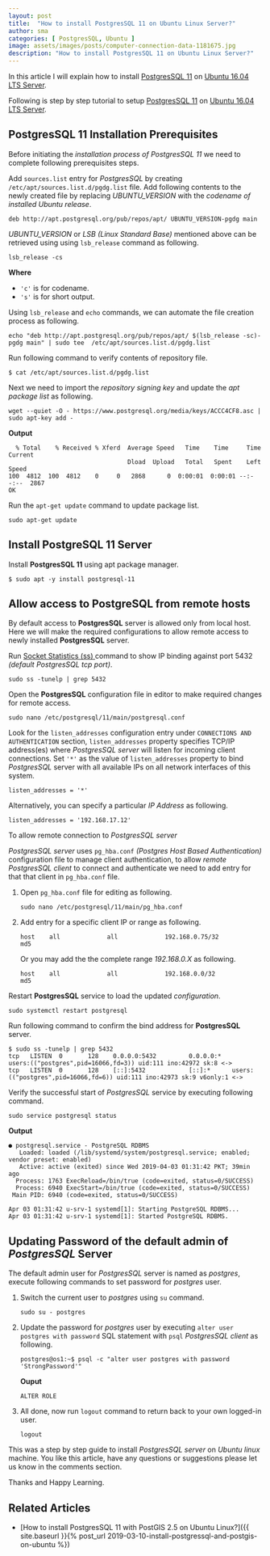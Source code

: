 ```yaml
---
layout: post
title:  "How to install PostgresSQL 11 on Ubuntu Linux Server?"
author: sma
categories: [ PostgresSQL, Ubuntu ]
image: assets/images/posts/computer-connection-data-1181675.jpg
description: "How to install PostgresSQL 11 on Ubuntu Linux Server?"
---
```


In this article I will explain how to install [PostgresSQL 11](https://www.postgresql.org/) on [Ubuntu 16.04 LTS Server](http://releases.ubuntu.com/16.04/).

Following is step by step tutorial to setup [PostgresSQL 11](https://www.postgresql.org/) on [Ubuntu 16.04 LTS Server](http://releases.ubuntu.com/16.04/).


## PostgresSQL 11 Installation Prerequisites 

Before initiating the *installation process of PostgresSQL 11* we need to complete following prerequisites steps.

Add `sources.list` entry for *PostgresSQL* by creating `/etc/apt/sources.list.d/pgdg.list` file. Add following contents to the newly created file by replacing *UBUNTU_VERSION* with the *codename of installed Ubuntu release*.

```
deb http://apt.postgresql.org/pub/repos/apt/ UBUNTU_VERSION-pgdg main
```

*UBUNTU_VERSION* or *LSB (Linux Standard Base)* mentioned above can be retrieved using using `lsb_release` command as following.

`lsb_release -cs` 

**Where**
- `'c'` is for codename.
- `'s'` is for short output.

Using `lsb_release` and `echo` commands, we can automate the file creation process as following.

```
echo "deb http://apt.postgresql.org/pub/repos/apt/ $(lsb_release -sc)-pgdg main" | sudo tee  /etc/apt/sources.list.d/pgdg.list
```

Run following command to verify contents of repository file.

```
$ cat /etc/apt/sources.list.d/pgdg.list
```


Next  we need to import the *repository signing key* and update the *apt package list* as following.

```
wget --quiet -O - https://www.postgresql.org/media/keys/ACCC4CF8.asc | sudo apt-key add -
```

**Output**

```
  % Total    % Received % Xferd  Average Speed   Time    Time     Time  Current
                                 Dload  Upload   Total   Spent    Left  Speed
100  4812  100  4812    0     0   2868      0  0:00:01  0:00:01 --:--:--  2867
OK
```

Run the `apt-get update` command to update package list.

```
sudo apt-get update
```


## Install PostgreSQL 11 Server


Install **PostgresSQL 11** using apt package manager.

```
$ sudo apt -y install postgresql-11
```

## Allow  access to PostgreSQL from remote hosts
By default access to **PostgresSQL** server is allowed only from local host. Here we will make the required configurations to allow remote access to newly installed **PostgresSQL** server.

Run [Socket Statistics (ss) ](https://www.rootusers.com/21-ss-command-examples-in-linux/) command to show IP binding against port 5432 _(default PostgresSQL tcp port)_.

```
sudo ss -tunelp | grep 5432
```

Open the **PostgresSQL** configuration file in editor to make required changes for remote access.

```
sudo nano /etc/postgresql/11/main/postgresql.conf
```

Look for the `listen_addresses` configuration entry under `CONNECTIONS AND AUTHENTICATION` section, `listen_addresses` property specifies TCP/IP address(es) where *PostgresSQL server* will listen for incoming client connections. Set `'*'` as the value of `listen_addresses` property to bind *PostgresSQL* server with all available IPs on all network interfaces of this system.

```
listen_addresses = '*'
```

Alternatively, you can specify a particular *IP Address* as following.

```
listen_addresses = '192.168.17.12'
```

To allow remote connection to *PostgresSQL server*

*PostgresSQL server* uses `pg_hba.conf` *(Postgres Host Based Authentication)* configuration file to manage client authentication, to allow *remote PostgresSQL client* to connect and authenticate we need to add entry for that that client in `pg_hba.conf` file.

1. Open `pg_hba.conf` file for editing as following.
    ```
    sudo nano /etc/postgresql/11/main/pg_hba.conf 
    ```
2. Add entry for a specific client IP or range as following.
    ```
    host    all             all             192.168.0.75/32              md5
    ```
    Or you may add the the complete range *192.168.0.X* as following.
    ```
    host    all             all             192.168.0.0/32              md5
    ```    

Restart **PostgresSQL** service to load the updated *configuration*.

```
sudo systemctl restart postgresql
```

Run following command to confirm the bind address for **PostgresSQL** server.

```
$ sudo ss -tunelp | grep 5432
tcp   LISTEN  0       128    0.0.0.0:5432         0.0.0.0:*      users:(("postgres",pid=16066,fd=3)) uid:111 ino:42972 sk:8 <->                  tcp   LISTEN  0       128    [::]:5432            [::]:*      users:(("postgres",pid=16066,fd=6)) uid:111 ino:42973 sk:9 v6only:1 <->
```

Verify the successful start of *PostgresSQL* service by executing following command.

```
sudo service postgresql status
```

**Output**

```
● postgresql.service - PostgreSQL RDBMS
   Loaded: loaded (/lib/systemd/system/postgresql.service; enabled; vendor preset: enabled)
   Active: active (exited) since Wed 2019-04-03 01:31:42 PKT; 39min ago
  Process: 1763 ExecReload=/bin/true (code=exited, status=0/SUCCESS)
  Process: 6940 ExecStart=/bin/true (code=exited, status=0/SUCCESS)
 Main PID: 6940 (code=exited, status=0/SUCCESS)

Apr 03 01:31:42 u-srv-1 systemd[1]: Starting PostgreSQL RDBMS...
Apr 03 01:31:42 u-srv-1 systemd[1]: Started PostgreSQL RDBMS.
```

## Updating Password of the default admin of  *PostgresSQL* Server

The default admin user for *PostgresSQL* server is named as *postgres*, execute following commands to set password for *postgres* user.

1. Switch the current user to *postgres* using `su` command.
    ```
    sudo su - postgres
    ```
2. Update the password for *postgres* user by executing `alter user postgres with password` SQL statement with `psql` *PostgresSQL client* as following.
    ```
    postgres@os1:~$ psql -c "alter user postgres with password 'StrongPassword'"
    ```
    **Ouput**
    ```
    ALTER ROLE
    ```
3. All done, now run `logout` command to return back to your own logged-in user.
    ```
    logout
    ```

This was a step by step guide to install *PostgresSQL server* on *Ubuntu linux* machine. You like this article, have any questions or suggestions please let us know in the comments section.

Thanks and Happy Learning.

## Related Articles
- [How to install PostgresSQL 11 with PostGIS 2.5 on Ubuntu Linux?]({{ site.baseurl }}{% post_url 2019-03-10-install-postgressql-and-postgis-on-ubuntu %})